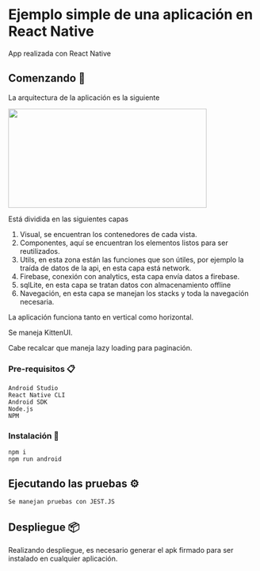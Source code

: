 # Ejemplo simple de una aplicación en React Native

App realizada con React Native

## Comenzando 🚀

La arquitectura de la aplicación es la siguiente

  <img width="400" height="200" src="https://www.reactnative.guide/assets/images/rn-architecture.png">

Está dividida en las siguientes capas 

1. Visual, se encuentran los contenedores de cada vista.
2. Componentes, aquí se encuentran los elementos listos para ser reutilizados.
3. Utils, en esta zona están las funciones que son útiles, por ejemplo la traída de datos de la api, en esta capa está network.
4. Firebase, conexión con analytics, esta capa envía datos a firebase.
5. sqlLite, en esta capa se tratan datos con almacenamiento offline
6. Navegación, en esta capa se manejan los stacks y toda la navegación necesaria.

La aplicación funciona tanto en vertical como horizontal.

Se maneja KittenUI.

Cabe recalcar que maneja lazy loading para paginación.

[logo]: https://srv-file14.gofile.io/download/F33XE4/Screen%20Shot%202020-06-21%20at%205.15.16%20PM.png
 "Logo Title Text 2"

### Pre-requisitos 📋

```
Android Studio
React Native CLI
Android SDK
Node.js
NPM 

```

### Instalación 🔧


```
npm i
npm run android
```


## Ejecutando las pruebas ⚙️

```
Se manejan pruebas con JEST.JS 
```


## Despliegue 📦

Realizando despliegue, es necesario generar el apk firmado para ser instalado en cualquier aplicación.



